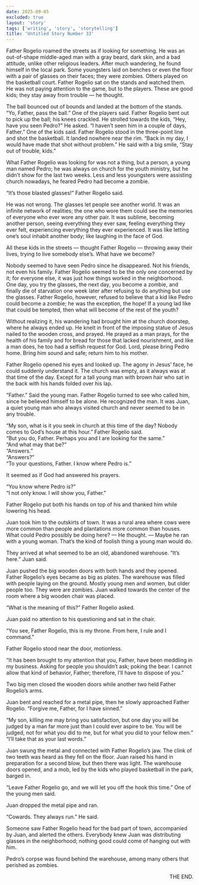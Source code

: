 ```yaml
---
date: 2025-09-05
excluded: true
layout: 'story'
tags: ['writing', 'story', 'storytelling']
title: 'Untitled Story Number 33'
---
```


Father Rogelio roamed the streets as if looking for something. He was an out-of-shape middle-aged man with a gray beard, dark skin, and a bad attitude, unlike other religious leaders. After much wandering, he found himself in the local park. Some youngsters laid on benches or even the floor with a pair of glasses on their faces; they were zombies. Others played on the basketball court. Father Rogelio sat on the stands and watched them. He was not paying attention to the game, but to the players. These are good kids; they stay away from trouble — he thought.

The ball bounced out of bounds and landed at the bottom of the stands. “Yo, Father, pass the ball.” One of the players said. Father Rogelio bent out to pick up the ball; his knees crackled. He strolled towards the kids, “Hey, have you seen Pedro?” He asked. “I haven’t seen him in a couple of days, Father.” One of the kids said. Father Rogelio stood in the three-point line and shot the basketball. It landed nowhere near the rim. “Back in my day, I would have made that shot without problem.” He said with a big smile, “Stay out of trouble, kids.”

What Father Rogelio was looking for was not a thing, but a person, a young man named Pedro; he was always on church for the youth ministry, but he didn’t show for the last two weeks. Less and less youngsters were assisting church nowadays, he feared Pedro had become a zombie.

“It’s those blasted glasses!” Father Rogelio said.

He was not wrong. The glasses let people see another world. It was an infinite network of realities; the one who wore them could see the memories of everyone who ever wore any other pair. It was sublime, becoming another person, seeing everything they ever saw, feeling everything they ever felt, experiencing everything they ever experienced. It was like letting one’s soul inhabit another body; like laughing in the face of God.

All these kids in the streets — thought Father Rogelio — throwing away their lives, trying to live somebody else’s. What have we become?

Nobody seemed to have seen Pedro since he disappeared. Not his friends, not even his family. Father Rogelio seemed to be the only one concerned by it; for everyone else, it was just how things worked in the neighborhood. One day, you try the glasses, the next day, you become a zombie, and finally die of starvation one week later after refusing to do anything but use the glasses. Father Rogelio, however, refused to believe that a kid like Pedro could become a zombie; he was the exception, the hope! If a young lad like that could be tempted, then what will become of the rest of the youth?

Without realizing it, his wandering had brought him at the church doorstep, where he always ended up. He knelt in front of the imposing statue of Jesus nailed to the wooden cross, and prayed. He prayed as a man prays, for the health of his family and for bread for those that lacked nourishment, and like a man does, he too had a selfish request for God. Lord, please bring Pedro home. Bring him sound and safe; return him to his mother.

Father Rogelio opened his eyes and looked up. The agony in Jesus’ face, he could suddenly understand it. The church was empty, as it always was at that time of the day. Except for a tall young man with brown hair who sat in the back with his hands folded over his lap.

“Father.” Said the young man. Father Rogelio turned to see who called him, since he believed himself to be alone. He recognized the man. It was Juan, a quiet young man who always visited church and never seemed to be in any trouble.

“My son, what is it you seek in church at this time of the day? Nobody comes to God’s house at this hour.” Father Rogelio said.  
“But you do, Father. Perhaps you and I are looking for the same.”  
“And what may that be?”  
“Answers.”  
“Answers?”  
“To your questions, Father. I know where Pedro is.”

It seemed as if God had answered his prayers.

“You know where Pedro is?”  
“I not only know. I will show you, Father.”

Father Rogelio put both his hands on top of his and thanked him while lowering his head.

Juan took him to the outskirts of town. It was a rural area where cows were more common than people and plantations more common than houses. What could Pedro possibly be doing here? — He thought. — Maybe he ran with a young woman. That’s the kind of foolish thing a young man would do.

They arrived at what seemed to be an old, abandoned warehouse. “It’s here.” Juan said. 

Juan pushed the big wooden doors with both hands and they opened. Father Rogelio’s eyes became as big as plates. The warehouse was filled with people laying on the ground. Mostly young men and women, but older people too. They were are zombies. Juan walked towards the center of the room where a big wooden chair was placed.

“What is the meaning of this?” Father Rogelio asked.

Juan paid no attention to his questioning and sat in the chair.

“You see, Father Rogelio, this is my throne. From here, I rule and I command.”

Father Rogelio stood near the door, motionless.

“It has been brought to my attention that you, Father, have been meddling in my business. Asking for people you shouldn’t ask; poking the bear. I cannot allow that kind of behavior, Father; therefore, I’ll have to dispose of you.”

Two big men closed the wooden doors while another two held Father Rogelio’s arms.

Juan bent and reached for a metal pipe, then he slowly approached Father Rogelio. “Forgive me, Father, for I have sinned.”

“My son, killing me may bring you satisfaction, but one day you will be judged by a man far more just than I could ever aspire to be. You will be judged, not for what you did to me, but for what you did to your fellow men.”  
“I’ll take that as your last words.”

Juan swung the metal and connected with Father Rogelio’s jaw. The clink of two teeth was heard as they fell on the floor. Juan raised his hand in preparation for a second blow, but then there was light. The warehouse doors opened, and a mob, led by the kids who played basketball in the park, barged in.

“Leave Father Rogelio go, and we will let you off the hook this time.” One of the young men said.

Juan dropped the metal pipe and ran.

“Cowards. They always run.” He said.

Someone saw Father Rogelio head for the bad part of town, accompanied by Juan, and alerted the others. Everybody knew Juan was distributing glasses in the neighborhood; nothing good could come of hanging out with him.

Pedro’s corpse was found behind the warehouse, among many others that perished as zombies.

<p style="text-align:right">THE END.</p>